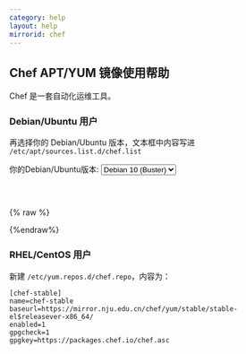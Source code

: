 ```yaml
---
category: help
layout: help
mirrorid: chef
---
```


## Chef APT/YUM 镜像使用帮助

Chef 是一套自动化运维工具。

### Debian/Ubuntu 用户

再选择你的 Debian/Ubuntu 版本，文本框中内容写进 `/etc/apt/sources.list.d/chef.list`

<form class="form-inline">
<div class="form-group">
	<label>你的Debian/Ubuntu版本: </label>
	<select class="form-control release-select" data-template="#apt-template" data-target="#apt-content">
		<option data-os="debian" data-release="jessie">Debian 8 (Jessie)</option>
		<option data-os="debian" data-release="stretch">Debian 9 (Stretch)</option>
		<option data-os="debian" data-release="buster" selected>Debian 10 (Buster)</option>
		<option data-os="ubuntu" data-release="trusty">Ubuntu 14.04 LTS</option>
		<option data-os="ubuntu" data-release="xenial">Ubuntu 16.04 LTS</option>
		<option data-os="ubuntu" data-release="bionic">Ubuntu 18.04 LTS</option>		
</select>
</div>
</form>

<p></p>
<pre>
<code id="apt-content">
</code>
</pre>


{% raw %}
<script id="apt-template" type="x-tmpl-markup">
deb https://{%endraw%}mirror.nju.edu.cn{%raw%}/chef/apt/stable {{release_name}} main
</script>
{%endraw%}


### RHEL/CentOS 用户

新建 `/etc/yum.repos.d/chef.repo`，内容为：

```
[chef-stable]
name=chef-stable
baseurl=https://mirror.nju.edu.cn/chef/yum/stable/stable-el$releasever-x86_64/
enabled=1
gpgcheck=1
gpgkey=https://packages.chef.io/chef.asc
```
